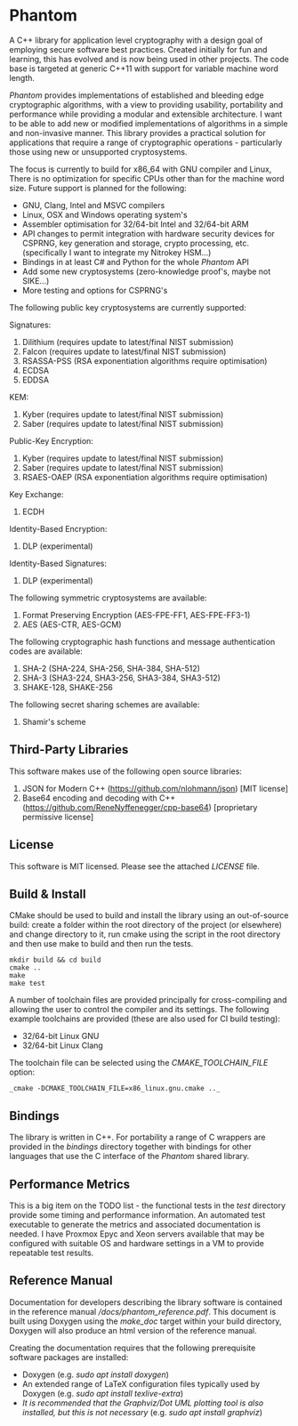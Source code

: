 # Phantom

A C++ library for application level cryptography with a design goal of employing secure software best practices. Created initially for fun and learning, this has evolved and is now being used in other projects. The code base is targeted at generic C++11 with support for variable machine word length.

_Phantom_ provides implementations of established and bleeding edge cryptographic algorithms, with a view to providing usability, portability and performance while providing a modular and extensible architecture. I want to be able to add new or modified implementations of algorithms in a simple and non-invasive manner. This library provides a practical solution for applications that require a range of cryptographic operations - particularly those using new or unsupported cryptosystems.

The focus is currently to build for x86_64 with GNU compiler and Linux, There is no optimization for specific CPUs other than for the machine word size. Future support is planned for the following:
* GNU, Clang, Intel and MSVC compilers
* Linux, OSX and Windows operating system's
* Assembler optimisation for 32/64-bit Intel and 32/64-bit ARM
* API changes to permit integration with hardware security devices for CSPRNG, key generation and storage, crypto processing, etc. (specifically I want to integrate my Nitrokey HSM...)
* Bindings in at least C# and Python for the whole _Phantom_ API
* Add some new cryptosystems (zero-knowledge proof's, maybe not SIKE...)
* More testing and options for CSPRNG's

The following public key cryptosystems are currently supported:

Signatures:
1. Dilithium (requires update to latest/final NIST submission)
2. Falcon (requires update to latest/final NIST submission)
3. RSASSA-PSS (RSA exponentiation algorithms require optimisation)
4. ECDSA
5. EDDSA

KEM:
1. Kyber (requires update to latest/final NIST submission)
2. Saber (requires update to latest/final NIST submission)

Public-Key Encryption:
1. Kyber (requires update to latest/final NIST submission)
2. Saber (requires update to latest/final NIST submission)
3. RSAES-OAEP (RSA exponentiation algorithms require optimisation)

Key Exchange:
1. ECDH

Identity-Based Encryption:
1. DLP (experimental)

Identity-Based Signatures:
1. DLP (experimental)

The following symmetric cryptosystems are available:

1. Format Preserving Encryption (AES-FPE-FF1, AES-FPE-FF3-1)
2. AES (AES-CTR, AES-GCM)


The following cryptographic hash functions and message authentication codes are available:

1. SHA-2 (SHA-224, SHA-256, SHA-384, SHA-512)
2. SHA-3 (SHA3-224, SHA3-256, SHA3-384, SHA3-512)
3. SHAKE-128, SHAKE-256


The following secret sharing schemes are available:

1. Shamir's scheme


## Third-Party Libraries

This software makes use of the following open source libraries:

1. JSON for Modern C++ (https://github.com/nlohmann/json) [MIT license]
2. Base64 encoding and decoding with C++ (https://github.com/ReneNyffenegger/cpp-base64) [proprietary permissive license]


## License

This software is MIT licensed. Please see the attached _LICENSE_ file.


## Build & Install

CMake should be used to build and install the library using an out-of-source build: create a folder within the root directory of the project (or elsewhere) and change directory to it, run cmake using the script in the root directory and then use make to build and then run the tests.

```
mkdir build && cd build
cmake ..
make
make test
```

A number of toolchain files are provided principally for cross-compiling and allowing the user to control the compiler and its settings. The following example toolchains are provided (these are also used for CI build testing):

* 32/64-bit Linux GNU
* 32/64-bit Linux Clang

The toolchain file can be selected using the _CMAKE_TOOLCHAIN_FILE_ option:

```
_cmake -DCMAKE_TOOLCHAIN_FILE=x86_linux.gnu.cmake .._
```

## Bindings

The library is written in C++. For portability a range of C wrappers are provided in the _bindings_ directory together with bindings for other languages that use the C interface of the _Phantom_ shared library.


## Performance Metrics

This is a big item on the TODO list - the functional tests in the _test_ directory provide some timing and performance information. An automated test executable to generate the metrics and associated documentation is needed. I have Proxmox Epyc and Xeon servers available that may be configured with suitable OS and hardware settings in a VM to provide repeatable test results.


## Reference Manual

Documentation for developers describing the library software is contained in the reference manual _<build directory>/docs/phantom_reference.pdf_. This document is built using Doxygen using the _make_doc_ target within your build directory, Doxygen will also produce an html version of the reference manual.

Creating the documentation requires that the following prerequisite software packages are installed:
* Doxygen (e.g. _sudo apt install doxygen_)
* An extended range of LaTeX configuration files typically used by Doxygen (e.g. _sudo apt install texlive-extra_)
* _It is recommended that the Graphviz/Dot UML plotting tool is also installed, but this is not necessary_ (e.g. _sudo apt install graphviz_)
